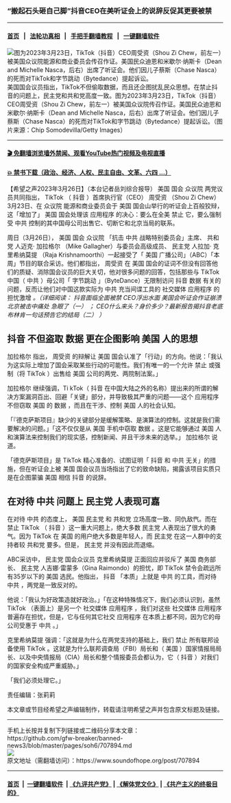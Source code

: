 ### “搬起石头砸自己脚”抖音CEO在美听证会上的说辞反促其更要被禁
------------------------

#### [首页](https://github.com/gfw-breaker/banned-news3/blob/master/README.md) &nbsp;&nbsp;|&nbsp;&nbsp; [法轮功真相](https://github.com/begood0513/basic/blob/master/README.md)  &nbsp;&nbsp;|&nbsp;&nbsp; [手把手翻墙教程](https://github.com/gfw-breaker/guides/wiki)  &nbsp;&nbsp;|&nbsp;&nbsp; [一键翻墙软件](https://github.com/gfw-breaker/nogfw/blob/master/README.md)  



<div><img alt="图为2023年3月23日，TikTok（抖音）CEO周受资（Shou Zi Chew，前左一）被美国众议院能源和商业委员会传召作证。美国民众迪恩和米歇尔·纳斯卡（Dean and Michelle Nasca，后右）出席了听证会。他们因儿子蔡斯（Chase Nasca）的死而对TikTok和字节跳动（Bytedance）提起诉讼。" src="https://img.soundofhope.org/2023-03/1679882311350.jpg"/>
<br/><figcaption class="caption">
 美国国会议员指出，TikTok不但偷取数据，而且还企图扰乱民众思想。在禁止抖音的问题上，民主党和共和党高度一致。图为2023年3月23日，TikTok（抖音）CEO周受资（Shou Zi Chew，前左一）被美国众议院传召作证。美国民众迪恩和米歇尔·纳斯卡（Dean and Michelle Nasca，后右）出席了听证会。他们因儿子蔡斯（Chase Nasca）的死而对TikTok和字节跳动（Bytedance）提起诉讼。（图片来源：Chip Somodevilla/Getty Images）
</figcaption></div><hr/>

#### [ 🎬  免翻墙浏览墙外禁闻、观看YouTube热门视频及电视直播](https://github.com/gfw-breaker/HelloWorld)

#### [ 💥  禁书下载（政治、经济、人权、民主自由、文革、六四 ...）](https://github.com/gfw-breaker/books/blob/master/README.md)

<div><div class="Content__Wrapper sc-1bvya0-0 elmmKw article_body" data-checkusr="" itemprop="articleBody">
 <div id="post_place_1">
 </div>
 <p class="meta-top">
  <span class="meta">
   【希望之声2023年3月26日】（本台记者岳刘综合报导）
  </span>
  <ok href="/term/1045">
   美国
  </ok>
  国会
  <ok href="/term/2997">
   众议院
  </ok>
  两党议员共同指出，
  <ok href="/term/116032">
   TikTok
  </ok>
  （
  <ok href="/term/92620">
   抖音
  </ok>
  ）首席执行官（CEO）
  <ok href="/term/756662">
   周受资
  </ok>
  （Shou Zi Chew）3月23日、在
  <ok href="/term/2997">
   众议院
  </ok>
  能源和商业委员会于
  <ok href="/term/1045">
   美国
  </ok>
  国会山举行的听证会上百般狡辩，这「增加了」
  <ok href="/term/1045">
   美国
  </ok>
  国会处理该
  <ok href="/term/16162">
   应用程序
  </ok>
  的决心：要么在全美
  <ok href="/term/3026">
   禁止
  </ok>
  它，要么强制受
  <ok href="/term/1059">
   中共
  </ok>
  控制的其中国母公司出售它、切断它和北京当局的联系。
 </p>
 <p>
  周日（3月26日），
  <ok href="/term/1045">
   美国
  </ok>
  国会
  <ok href="/term/2997">
   众议院
  </ok>
  「抗击
  <ok href="/term/1059">
   中共
  </ok>
  战略特别委员会」主席、
  <ok href="/term/2717">
   共和党
  </ok>
  人迈克·
  <ok href="/term/197632">
   加拉格尔
  </ok>
  （Mike Gallagher）与委员会高级成员、
  <ok href="/term/2718">
   民主党
  </ok>
  人拉加·
  <ok href="/term/844940">
   克里希纳莫提
  </ok>
  （Raja Krishnamoorthi）一起接受了「
  <ok href="/term/1045">
   美国
  </ok>
  广播公司」（ABC）「本周」节目的联合采访。他们都指出，
  <ok href="/term/756662">
   周受资
  </ok>
  在
  <ok href="/term/1045">
   美国
  </ok>
  国会的证词不但没有回答他们的质疑、消除国会议员的巨大关切，他对很多问题的回答，包括那些与
  <ok href="/term/116032">
   TikTok
  </ok>
  中国（
  <ok href="/term/1059">
   中共
  </ok>
  ）母公司「
  <ok href="/term/185063">
   字节跳动
  </ok>
  」（ByteDance）无限制访问
  <ok href="/term/92620">
   抖音
  </ok>
  <ok href="/term/4065">
   数据
  </ok>
  有关的问题，反而让他们对中国这款实际为
  <ok href="/term/1059">
   中共
  </ok>
  充当间谍工具的
  <ok href="/term/15256">
   社交媒体
  </ok>
  <ok href="/term/16162">
   应用程序
  </ok>
  的担忧激增
  <em>
   。（详细阅读：
   <ok href="https://www.soundofhope.org/post/707240">
    抖音面临全面被禁 CEO浮出水面 美国会听证会作证崩溃 北京被击中痛处 急眼了（一）
   </ok>
   ；
   <ok href="https://www.soundofhope.org/post/707711">
    CEO什么来头？身价多少？最新报告揭抖音老底 布林肯一句话预告它的结局（二）
   </ok>
   ）
  </em>
 </p>
 <h2>
  <strong>
   <ok href="/term/92620">
    抖音
   </ok>
   不但盗取
   <ok href="/term/4065">
    数据
   </ok>
   更在企图影响
   <ok href="/term/1045">
    美国
   </ok>
   人的思想
  </strong>
 </h2>
 <p>
  <ok href="/term/197632">
   加拉格尔
  </ok>
  指出，
  <ok href="/term/756662">
   周受资
  </ok>
  的辩解让
  <ok href="/term/1045">
   美国
  </ok>
  国会认准了「行动」的方向。他说：「我认为这实际上增加了国会采取某些行动的可能性。我们有唯一的一个允许
  <ok href="/term/3026">
   禁止
  </ok>
  或强制（将
  <ok href="/term/116032">
   TikTok
  </ok>
  ）出售给
  <ok href="/term/1045">
   美国
  </ok>
  公司的两党、两院制法案。」
 </p>
 <p>
  <ok href="/term/197632">
   加拉格尔
  </ok>
  继续强调，Ti kTok（
  <ok href="/term/92620">
   抖音
  </ok>
  在中国大陆之外的名称）提出来的所谓的解决方案漏洞百出、回避「关键」部分，并导致极其严重的问题——这个
  <ok href="/term/16162">
   应用程序
  </ok>
  不但窃取
  <ok href="/term/1045">
   美国
  </ok>
  的
  <ok href="/term/4065">
   数据
  </ok>
  ，而且在干涉、控制
  <ok href="/term/1045">
   美国
  </ok>
  人的社会认知。
 </p>
 <p>
  「『德克萨斯项目』缺少的关键部分是缓解策略、是演算法的控制。这就是我们需要解决的问题。」「这不仅仅是从
  <ok href="/term/1045">
   美国
  </ok>
  手机中窃取
  <ok href="/term/4065">
   数据
  </ok>
  。这是它能够通过
  <ok href="/term/1045">
   美国
  </ok>
  人和演算法来控制我们的现实感，控制新闻、并且干涉未来的选举。」
  <ok href="/term/197632">
   加拉格尔
  </ok>
  说道。
 </p>
 <p>
  「德克萨斯项目」是
  <ok href="/term/116032">
   TikTok
  </ok>
  精心准备的、试图证明「
  <ok href="/term/92620">
   抖音
  </ok>
  和
  <ok href="/term/1059">
   中共
  </ok>
  无关」的措施，但在听证会上被
  <ok href="/term/1045">
   美国
  </ok>
  国会议员当场指出了它的致命缺陷，揭露该项目实质只是在企图蒙骗
  <ok href="/term/1045">
   美国
  </ok>
  相信
  <ok href="/term/92620">
   抖音
  </ok>
  的说辞。
 </p>
 <h2>
  <strong>
   在对待
   <ok href="/term/1059">
    中共
   </ok>
   问题上
   <ok href="/term/2718">
    民主党
   </ok>
   人表现可嘉
  </strong>
 </h2>
 <p>
  在对待
  <ok href="/term/1059">
   中共
  </ok>
  的态度上，
  <ok href="/term/1045">
   美国
  </ok>
  <ok href="/term/2718">
   民主党
  </ok>
  和
  <ok href="/term/2717">
   共和党
  </ok>
  立场高度一致、同仇敌忾。而在
  <ok href="/term/3026">
   禁止
  </ok>
  <ok href="/term/116032">
   TikTok
  </ok>
  （
  <ok href="/term/92620">
   抖音
  </ok>
  ）这一重大问题上，绝大多数
  <ok href="/term/2718">
   民主党
  </ok>
  人表现出了很大的勇气。因为
  <ok href="/term/116032">
   TikTok
  </ok>
  在
  <ok href="/term/1045">
   美国
  </ok>
  的用户绝大多数是年轻人，而
  <ok href="/term/2718">
   民主党
  </ok>
  在这一人群中的支持者较
  <ok href="/term/2717">
   共和党
  </ok>
  要多。但是，
  <ok href="/term/2718">
   民主党
  </ok>
  并没有因此而退缩。
 </p>
 <p>
  ABC采访中，
  <ok href="/term/2718">
   民主党
  </ok>
  国会众议员
  <ok href="/term/844940">
   克里希纳莫提
  </ok>
  正面回应并驳斥了
  <ok href="/term/1045">
   美国
  </ok>
  商务部长、
  <ok href="/term/2718">
   民主党
  </ok>
  人吉娜·雷蒙多（Gina Raimondo）的担忧，即
  <ok href="/term/116032">
   TikTok
  </ok>
  禁令会疏远所有35岁以下的
  <ok href="/term/1045">
   美国
  </ok>
  选民。他指出，
  <ok href="/term/92620">
   抖音
  </ok>
  「本质」上就是
  <ok href="/term/1059">
   中共
  </ok>
  的工具，而对待
  <ok href="/term/1059">
   中共
  </ok>
  ，两党是一致反对的。
 </p>
 <p>
  他说：「我认为好政策造就好政治。」「在这种特殊情况下，我们必须认识到，虽然
  <ok href="/term/116032">
   TikTok
  </ok>
  （表面上）是另一个
  <ok href="/term/15256">
   社交媒体
  </ok>
  <ok href="/term/16162">
   应用程序
  </ok>
  ，我们对这些
  <ok href="/term/15256">
   社交媒体
  </ok>
  <ok href="/term/16162">
   应用程序
  </ok>
  普遍存在担忧，但是，它与任何其它社交
  <ok href="/term/16162">
   应用程序
  </ok>
  在本质上都不同，因为它的母公司受惠于
  <ok href="/term/1059">
   中共
  </ok>
  。」
 </p>
 <p>
  <ok href="/term/844940">
   克里希纳莫提
  </ok>
  强调：「这就是为什么在两党支持的基础上，我们
  <ok href="/term/3026">
   禁止
  </ok>
  所有联邦设备使用
  <ok href="/term/116032">
   TikTok
  </ok>
  。这就是为什么联邦调查局（FBI）局长和（
  <ok href="/term/1045">
   美国
  </ok>
  ）国家情报局局长、以及中央情报局（CIA）局长和整个情报委员会都认为，它（
  <ok href="/term/92620">
   抖音
  </ok>
  ）对我们的国家安全构成严重威胁。」
 </p>
 <p>
  「我们必须处理它。」
 </p>
 <p class="meta-btm">
  责任编辑：张莉莉
 </p>
 <p class="meta-btm">
  本文章或节目经希望之声编辑制作，转载请注明希望之声并包含原文标题及链接。
 </p>
</div>
</div>
<hr/>
手机上长按并复制下列链接或二维码分享本文章：<br/>
https://github.com/gfw-breaker/banned-news3/blob/master/pages/soh6/707894.md <br/>
<a href='https://github.com/gfw-breaker/banned-news3/blob/master/pages/soh6/707894.md'><img src='https://github.com/gfw-breaker/banned-news3/blob/master/pages/soh6/707894.md.png'/></a> <br/>
原文地址（需翻墙访问）：https://www.soundofhope.org/post/707894


------------------------
#### [首页](https://github.com/gfw-breaker/banned-news3/blob/master/README.md) &nbsp;|&nbsp; [一键翻墙软件](https://github.com/gfw-breaker/nogfw/blob/master/README.md) &nbsp;| [《九评共产党》](https://github.com/gfw-breaker/9ping.md/blob/master/README.md#九评之一评共产党是什么) | [《解体党文化》](https://github.com/gfw-breaker/jtdwh.md/blob/master/README.md) | [《共产主义的终极目的》](https://github.com/gfw-breaker/gczydzjmd.md/blob/master/README.md)


<img src='http://gfw-breaker.win/banned-news3/pages/soh6/707894.md' width='0px' height='0px'/>
